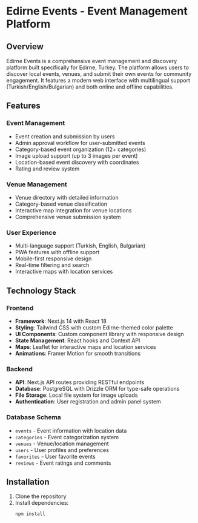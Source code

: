 # Edirne Events - Event Management Platform

## Overview

Edirne Events is a comprehensive event management and discovery platform built specifically for Edirne, Turkey. The platform allows users to discover local events, venues, and submit their own events for community engagement. It features a modern web interface with multilingual support (Turkish/English/Bulgarian) and both online and offline capabilities.

## Features

### Event Management
- Event creation and submission by users
- Admin approval workflow for user-submitted events
- Category-based event organization (12+ categories)
- Image upload support (up to 3 images per event)
- Location-based event discovery with coordinates
- Rating and review system

### Venue Management
- Venue directory with detailed information
- Category-based venue classification
- Interactive map integration for venue locations
- Comprehensive venue submission system

### User Experience
- Multi-language support (Turkish, English, Bulgarian)
- PWA features with offline support
- Mobile-first responsive design
- Real-time filtering and search
- Interactive maps with location services

## Technology Stack

### Frontend
- **Framework**: Next.js 14 with React 18
- **Styling**: Tailwind CSS with custom Edirne-themed color palette
- **UI Components**: Custom component library with responsive design
- **State Management**: React hooks and Context API
- **Maps**: Leaflet for interactive maps and location services
- **Animations**: Framer Motion for smooth transitions

### Backend
- **API**: Next.js API routes providing RESTful endpoints
- **Database**: PostgreSQL with Drizzle ORM for type-safe operations
- **File Storage**: Local file system for image uploads
- **Authentication**: User registration and admin panel system

### Database Schema
- `events` - Event information with location data
- `categories` - Event categorization system
- `venues` - Venue/location management
- `users` - User profiles and preferences
- `favorites` - User favorite events
- `reviews` - Event ratings and comments

## Installation

1. Clone the repository
2. Install dependencies:
   ```bash
   npm install

